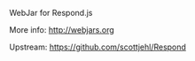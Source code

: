 WebJar for Respond.js

More info: http://webjars.org

Upstream: https://github.com/scottjehl/Respond
